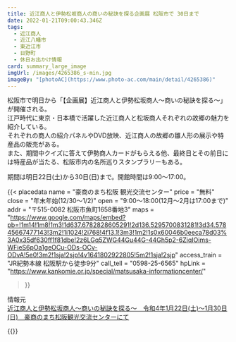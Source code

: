 ```yaml
---
title: 近江商人と伊勢松坂商人の商いの秘訣を探る企画展 松阪市で 30日まで
date: 2022-01-21T09:00:43.346Z
tags:
  - 近江商人
  - 近江八幡市
  - 東近江市
  - 日野町
  - 休日お出かけ情報
card: summary_large_image
imgUrl: /images/4265386_s-min.jpg
imageBy: "[photoAC](https://www.photo-ac.com/main/detail/4265386)"
---
```

松阪市で明日から「【企画展】近江商人と伊勢松坂商人～商いの秘訣を探る～」が開催される。  
江戸時代に東京・日本橋で活躍した近江商人と松坂商人それぞれの故郷の魅力を紹介している。  
それぞれの商人の紹介パネルやDVD放映、近江商人の故郷の雛人形の展示や特産品の販売がある。  
また、期間中クイズに答えて伊勢商人カードがもらえる他、最終日とその前日には特産品が当たる、松阪市内の名所巡りスタンプラリーもある。

期間は明日22日(土)から30日(日)まで。開館時間は9:00～17:00。

{{<
  placedata 
    name = "豪商のまち松阪 観光交流センター"
    price = "無料"
    close = "年末年始(12/30～1/2)"
    open = "9:00〜18:00(12月〜2月は17:00まで)"
    addr = "〒515-0082 松阪市魚町1658番地3"
    maps = "https://www.google.com/maps/embed?pb=!1m14!1m8!1m3!1d637.6782828605291!2d136.5295700831281!3d34.57845667477143!3m2!1i1024!2i768!4f13.1!3m3!1m2!1s0x60046b0eeca78d03%3A0x35df630ff1f81dbe!2z6LGq5ZWG44Gu44G-44Gh5p2-6ZiqIOims-WFieS6pOa1geOCu-ODs-OCv-ODvA!5e0!3m2!1sja!2sjp!4v1641802922805!5m2!1sja!2sjp"
    access_train = "JR紀勢本線 松阪駅から徒歩9分"
    call_tell = "0598-25-6565" 
    hpLink = "https://www.kankomie.or.jp/special/matsusaka-informationcenter/"
>}}

情報元  
[近江商人と伊勢松坂商人～商いの秘訣を探る～　令和4年1月22日(土)～1月30日(日)　豪商のまち松阪観光交流センターにて](https://www.matsusaka-kanko.com/blog/2022/01/08/近江商人と伊勢松坂商人～商いの秘訣を探る～%E3%80%80/)

{{<tripmes>}}